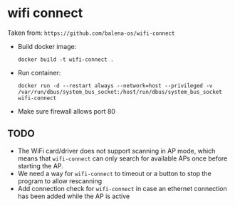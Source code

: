 # wifi connect
Taken from: `https://github.com/balena-os/wifi-connect`

- Build docker image:
	```
	docker build -t wifi-connect .
	```
- Run container:
  	```
	docker run -d --restart always --network=host --privileged -v /var/run/dbus/system_bus_socket:/host/run/dbus/system_bus_socket wifi-connect
	```
- Make sure firewall allows port 80

## TODO
- The WiFi card/driver does not support scanning in AP mode, which means that `wifi-connect` can only search for available APs once before starting the AP.
- We need a way for `wifi-connect` to timeout or a button to stop the program to allow rescanning
- Add connection check for `wifi-connect` in case an ethernet connection has been added while the AP is active